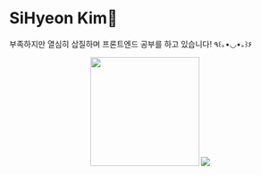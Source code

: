 
<h1 >SiHyeon Kim🐯</h1>
<p>부족하지만 열심히 삽질하며 프론트엔드 공부를 하고 있습니다! ٩꒰｡•◡•｡꒱۶ </p> 

<p align="center" width="100%">
  <img style="height:195px" src="https://github-readme-stats.vercel.app/api/top-langs/?username=sihyonn&layout=compact&theme=onedark" />
  <img src="https://github-readme-stats.vercel.app/api?username=sihyonn&show_icons=true&theme=radical">  
</p>

